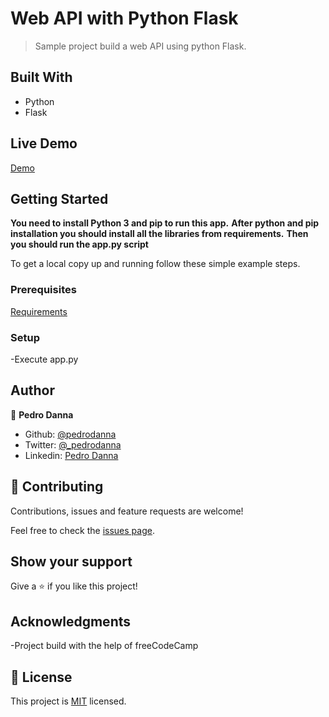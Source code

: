 # Web API with Python Flask

> Sample project build a web API using python Flask.

## Built With

- Python
- Flask

## Live Demo

[Demo]()


## Getting Started

**You need to install Python 3 and pip to run this app.**
**After python and pip installation you should install all the libraries from requirements.**
**Then you should run the app.py script**


To get a local copy up and running follow these simple example steps.

### Prerequisites
[Requirements]()

### Setup
-Execute app.py


## Author

👤  **Pedro Danna**

- Github: [@pedrodanna](https://github.com/pedrodanna)
- Twitter: [@_pedrodanna](https://twitter.com/_pedrodanna)
- Linkedin: [Pedro Danna](https://www.linkedin.com/in/pedro-danna-730690189/)


## 🤝  Contributing

Contributions, issues and feature requests are welcome!

Feel free to check the [issues page]().

## Show your support

Give a ⭐️ if you like this project!

## Acknowledgments

-Project build with the help of freeCodeCamp

## 📝 License

This project is [MIT]() licensed.
